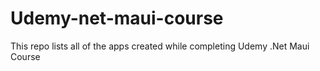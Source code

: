 # Udemy-net-maui-course
This repo lists all of the apps created while completing Udemy .Net Maui Course

